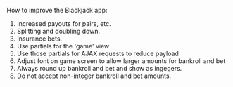 How to improve the Blackjack app:

1. Increased payouts for pairs, etc.
2. Splitting and doubling down.
3. Insurance bets.
4. Use partials for the 'game' view
5. Use those partials for AJAX requests to reduce payload
6. Adjust font on game screen to allow larger amounts for bankroll and bet
7. Always round up bankroll and bet and show as ingegers.
8. Do not accept non-integer bankroll and bet amounts.